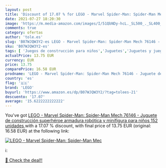 ```yaml
---
layout: post
title: 'Discount of 17.07 % for LEGO - Marvel Spider-Man: Spider-Man Mec'
date: 2021-07-27 18:20:30
image: 'https://m.media-amazon.com/images/I/51QbNDy-hcL._SL500_._SL400_.jpg'
comments: true
category: ofertas
author: 'tole.es'
slug: 'B07WJQW3Y2-es LEGO - Marvel Spider-Man: Spider-Man Mech 76146 - Juguete...'
sku: 'B07WJQW3Y2-es'
tags: [ 'Juegos de construcción para niños','Juguetes','Juguetes y juegos','Sets de construcción','lego', ]
actualPrice: 13.75 EUR
currency: EUR
price: 13.75
comparePrice: 16.58 EUR
prodname: 'LEGO - Marvel Spider-Man: Spider-Man Mech 76146 - Juguete de construcción  superhéroe  armadura robótica y minifigura  para niños  152 unidades '
country: 'es'
flag: '🇪🇸'
brand: 'LEGO'
buyurl: 'https://www.amazon.es/dp/B07WJQW3Y2/?tag=tolees-21'
descuento: '17.07'
average: '15.6222222222222'
---
```


You've got [LEGO - Marvel Spider-Man: Spider-Man Mech 76146 - Juguete de construcción  superhéroe  armadura robótica y minifigura  para niños  152 unidades ](https://www.amazon.es/dp/B07WJQW3Y2/?tag=tolees-21) with a  17.07 % discount, with final price of 13.75 EUR (original: 16.58 EUR) at the following link:

[![LEGO - Marvel Spider-Man: Spider-Man Mec](https://m.media-amazon.com/images/I/51QbNDy-hcL._SL500_._SL400_.jpg)](https://www.amazon.es/dp/B07WJQW3Y2/?tag=tolees-21)

ℹ️:


[🛒 Check the deal!!](https://www.amazon.es/dp/B07WJQW3Y2/?tag=tolees-21)
